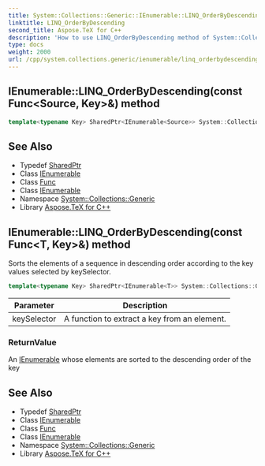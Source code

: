 ```yaml
---
title: System::Collections::Generic::IEnumerable::LINQ_OrderByDescending method
linktitle: LINQ_OrderByDescending
second_title: Aspose.TeX for C++
description: 'How to use LINQ_OrderByDescending method of System::Collections::Generic::IEnumerable class in C++.'
type: docs
weight: 2000
url: /cpp/system.collections.generic/ienumerable/linq_orderbydescending/
---
```

## IEnumerable::LINQ_OrderByDescending(const Func\<Source, Key\>\&) method




```cpp
template<typename Key> SharedPtr<IEnumerable<Source>> System::Collections::Generic::IEnumerable<T>::LINQ_OrderByDescending(const Func<Source, Key> &keySelector)
```

## See Also

* Typedef [SharedPtr](../../../system/sharedptr/)
* Class [IEnumerable](../)
* Class [Func](../../../system/func/)
* Class [IEnumerable](../)
* Namespace [System::Collections::Generic](../../)
* Library [Aspose.TeX for C++](../../../)
## IEnumerable::LINQ_OrderByDescending(const Func\<T, Key\>\&) method


Sorts the elements of a sequence in descending order according to the key values selected by keySelector.

```cpp
template<typename Key> SharedPtr<IEnumerable<T>> System::Collections::Generic::IEnumerable<T>::LINQ_OrderByDescending(const Func<T, Key> &keySelector)
```


| Parameter | Description |
| --- | --- |
| keySelector | A function to extract a key from an element. |

### ReturnValue

An [IEnumerable](../) whose elements are sorted to the descending order of the key

## See Also

* Typedef [SharedPtr](../../../system/sharedptr/)
* Class [IEnumerable](../)
* Class [Func](../../../system/func/)
* Class [IEnumerable](../)
* Namespace [System::Collections::Generic](../../)
* Library [Aspose.TeX for C++](../../../)
